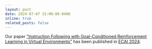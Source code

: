 ```yaml
---
layout: post
date: 2024-07-07 15:00:00-0400
inline: true
related_posts: false
---
```


Our paper <a href='#'>“Instruction Following with Goal-Conditioned Reinforcement Learning in Virtual Environments”</a> has been published in <a href='https://www.ecai2024.eu'>ECAI 2024</a>.

